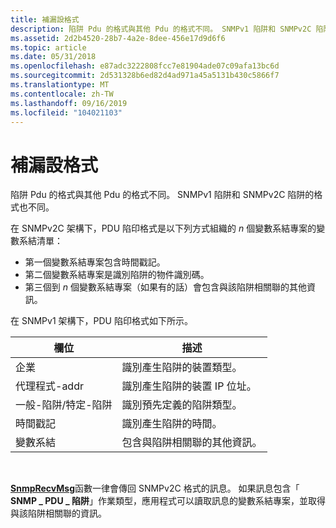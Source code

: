 ```yaml
---
title: 補漏設格式
description: 陷阱 Pdu 的格式與其他 Pdu 的格式不同。 SNMPv1 陷阱和 SNMPv2C 陷阱的格式也不同。
ms.assetid: 2d2b4520-28b7-4a2e-8dee-456e17d9d6f6
ms.topic: article
ms.date: 05/31/2018
ms.openlocfilehash: e87adc3222808fcc7e81904ade07c09afa13bc6d
ms.sourcegitcommit: 2d531328b6ed82d4ad971a45a5131b430c5866f7
ms.translationtype: MT
ms.contentlocale: zh-TW
ms.lasthandoff: 09/16/2019
ms.locfileid: "104021103"
---
```

# <a name="trap-formats"></a>補漏設格式

陷阱 Pdu 的格式與其他 Pdu 的格式不同。 SNMPv1 陷阱和 SNMPv2C 陷阱的格式也不同。

在 SNMPv2C 架構下，PDU 陷印格式是以下列方式組織的 *n* 個變數系結專案的變數系結清單：

-   第一個變數系結專案包含時間戳記。
-   第二個變數系結專案是識別陷阱的物件識別碼。
-   第三個到 *n* 個變數系結專案（如果有的話）會包含與該陷阱相關聯的其他資訊。

在 SNMPv1 架構下，PDU 陷印格式如下所示。

| 欄位                      | 描述                                                      |
|----------------------------|------------------------------------------------------------------|
| 企業                 | 識別產生陷阱的裝置類型。           |
| 代理程式-addr                 | 識別產生陷阱的裝置 IP 位址。 |
| 一般-陷阱/特定-陷阱 | 識別預先定義的陷阱類型。                               |
| 時間戳記                 | 識別產生陷阱的時間。                          |
| 變數系結          | 包含與陷阱相關聯的其他資訊。        |



 

[**SnmpRecvMsg**](/windows/desktop/api/Winsnmp/nf-winsnmp-snmprecvmsg)函數一律會傳回 SNMPv2C 格式的訊息。 如果訊息包含「 **SNMP \_ PDU \_ 陷阱**」作業類型，應用程式可以讀取訊息的變數系結專案，並取得與該陷阱相關聯的資訊。

 

 




